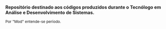 **Repositório destinado aos códigos produzidos durante o Tecnólogo em Análise e Desenvolvimento de Sistemas.**

<sup> Por "Mod" entende-se período. </sup>
